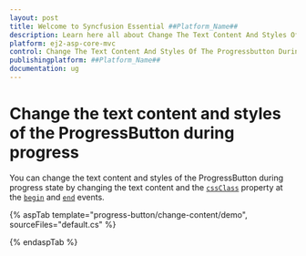 ```yaml
---
layout: post
title: Welcome to Syncfusion Essential ##Platform_Name##
description: Learn here all about Change The Text Content And Styles Of The Progressbutton During Progress of Syncfusion Essential ##Platform_Name## widgets based on HTML5 and jQuery.
platform: ej2-asp-core-mvc
control: Change The Text Content And Styles Of The Progressbutton During Progress
publishingplatform: ##Platform_Name##
documentation: ug
---
```



# Change the text content and styles of the ProgressButton during progress

You can change the text content and styles of the ProgressButton during progress state by changing the text content and the [`cssClass`](https://help.syncfusion.com/cr/aspnetcore-js2/Syncfusion.EJ2.SplitButtons.ProgressButton.html#Syncfusion_EJ2_SplitButtons_ProgressButton_CssClass) property at
the [`begin`](https://help.syncfusion.com/cr/aspnetcore-js2/Syncfusion.EJ2.SplitButtons.ProgressButton.html#Syncfusion_EJ2_SplitButtons_ProgressButton_Begin) and [`end`](https://help.syncfusion.com/cr/aspnetcore-js2/Syncfusion.EJ2.SplitButtons.ProgressButton.html#Syncfusion_EJ2_SplitButtons_ProgressButton_End) events.

{% aspTab template="progress-button/change-content/demo", sourceFiles="default.cs" %}

{% endaspTab %}